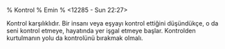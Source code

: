 % Kontrol 
% Emin
% <12285 - Sun 22:27>

Kontrol karşılıklıdır. Bir insanı veya eşyayı kontrol ettiğini
düşündükçe, o da seni kontrol etmeye, hayatında yer işgal etmeye
başlar. Kontrolden kurtulmanın yolu da kontrolünü bırakmak
olmalı. 

